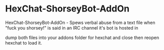 # HexChat-ShorseyBot-AddOn
HexChat-ShorseyBot-AddOn - Spews verbal abuse from a text file when "fuck you shorsey!" is said in an IRC channel it's bot is hosted in

dump both files into your addons folder for hexchat and close then reopen hexchat to load it.
